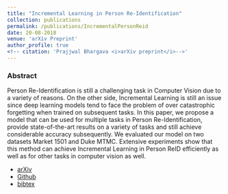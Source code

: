 ```yaml
---
title: "Incremental Learning in Person Re-Identification"
collection: publications
permalink: /publications/IncrementalPersonReid
date: 20-08-2018
venue: 'arXiv Preprint'
author_profile: true
<!-- citation: 'Prajjwal Bhargava <i>arXiv preprint</i>-->'
---
```


### Abstract

Person Re-Identification is still a challenging task in Computer Vision due to a variety of reasons.
On the other side, Incremental Learning is still an issue since deep learning models tend to face
the problem of over catastrophic forgetting when trained on subsequent tasks. In this paper, we
propose a model that can be used for multiple tasks in Person Re-Identification, provide
state-of-the-art results on a variety of tasks and still achieve considerable accuracy subsequently.
We evaluated our model on two datasets Market 1501 and Duke MTMC. Extensive experiments show that this
method can achieve Incremental Learning in Person ReID efficiently as well as for other tasks in
computer vision as well.

- [arXiv](https://arxiv.org/abs/1808.06281)
- [Github](https://github.com/prajjwal1/person-reid-incremental)
- [bibtex](https://raw.githubusercontent.com/prajjwal1/prajjwal1.github.io/master/bibtex/incremental_person_reid.bib)
